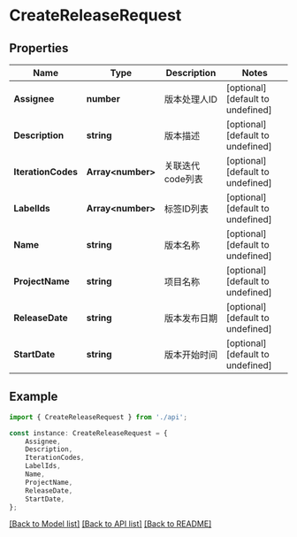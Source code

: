 # CreateReleaseRequest


## Properties

Name | Type | Description | Notes
------------ | ------------- | ------------- | -------------
**Assignee** | **number** | 版本处理人ID | [optional] [default to undefined]
**Description** | **string** | 版本描述 | [optional] [default to undefined]
**IterationCodes** | **Array&lt;number&gt;** | 关联迭代code列表 | [optional] [default to undefined]
**LabelIds** | **Array&lt;number&gt;** | 标签ID列表 | [optional] [default to undefined]
**Name** | **string** | 版本名称 | [optional] [default to undefined]
**ProjectName** | **string** | 项目名称 | [optional] [default to undefined]
**ReleaseDate** | **string** | 版本发布日期 | [optional] [default to undefined]
**StartDate** | **string** | 版本开始时间 | [optional] [default to undefined]

## Example

```typescript
import { CreateReleaseRequest } from './api';

const instance: CreateReleaseRequest = {
    Assignee,
    Description,
    IterationCodes,
    LabelIds,
    Name,
    ProjectName,
    ReleaseDate,
    StartDate,
};
```

[[Back to Model list]](../README.md#documentation-for-models) [[Back to API list]](../README.md#documentation-for-api-endpoints) [[Back to README]](../README.md)
